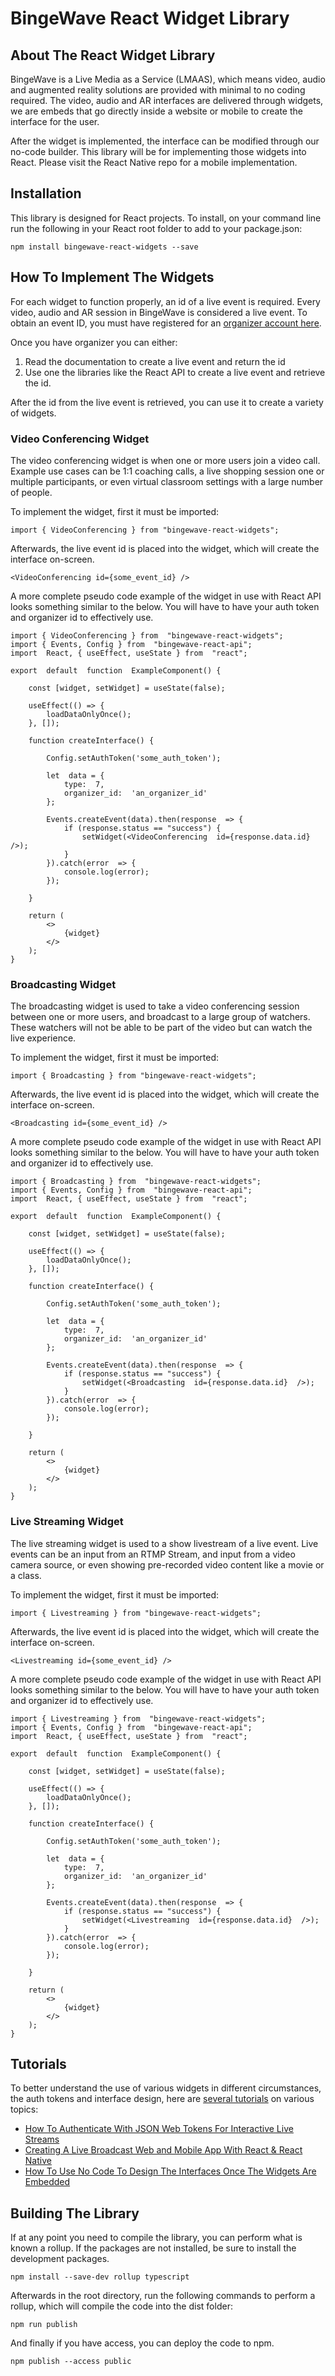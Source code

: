# BingeWave React Widget Library

## About The React Widget Library
BingeWave is a Live Media as a Service (LMAAS), which means video, audio and augmented reality solutions are provided with minimal to no coding required. The video, audio and AR interfaces are delivered through widgets, we are embeds that go directly inside a website or mobile to create the interface for the user. 

After the widget is implemented, the interface can be modified through our no-code builder. This library will be for implementing those widgets into React. Please visit the React Native repo for a mobile implementation.

## Installation
This library is designed for React projects. To install, on your command line run the following in your React root folder to add to your package.json:

`npm install bingewave-react-widgets --save`

## How To Implement The Widgets
For each widget to function properly, an id of a live event is required. Every video, audio and AR session in BingeWave is considered a live event. To obtain an event ID, you must have registered for an [organizer account here](https://developers.bingewave.com/organizers).

Once you have organizer you can either:

 1. Read the documentation to create a live event and return the id
 2. Use one the libraries like the React API to create a live event and retrieve the id.

After the id from the live event is retrieved, you can use it to create a variety of widgets.

### Video Conferencing Widget

The video conferencing widget is when one or more users join a video call. Example use cases can be 1:1 coaching calls, a live shopping session one or multiple participants, or even virtual classroom settings with a large number of people.

To implement the widget, first it must be imported:

`import { VideoConferencing } from "bingewave-react-widgets";`

Afterwards, the live event id is placed into the widget, which will create the interface on-screen.

`<VideoConferencing id={some_event_id} />`

A more complete pseudo code example of the widget in use with React API looks something similar to the below. You will have to have your auth token and organizer id to effectively use.

```
import { VideoConferencing } from  "bingewave-react-widgets";
import { Events, Config } from  "bingewave-react-api";
import  React, { useEffect, useState } from  "react";

export  default  function  ExampleComponent() {

	const [widget, setWidget] = useState(false);
	
	useEffect(() => {
	    loadDataOnlyOnce();
	}, []);

	function createInterface() {
		
		Config.setAuthToken('some_auth_token');
		
		let  data = {
			type:  7,
			organizer_id:  'an_organizer_id'
		};
	
		Events.createEvent(data).then(response  => {
			if (response.status == "success") {
				setWidget(<VideoConferencing  id={response.data.id}  />);
			}
		}).catch(error  => {
			console.log(error);
		});

	}

	return (
		<>
			{widget}
		</>
	);
}
```
### Broadcasting Widget

The broadcasting widget is used to take a video conferencing session between one or more users, and broadcast to a large group of watchers. These watchers will not be able to be part of the video but can watch the live experience.

To implement the widget, first it must be imported:

`import { Broadcasting } from "bingewave-react-widgets";`

Afterwards, the live event id is placed into the widget, which will create the interface on-screen.

`<Broadcasting id={some_event_id} />`

A more complete pseudo code example of the widget in use with React API looks something similar to the below. You will have to have your auth token and organizer id to effectively use.

```
import { Broadcasting } from  "bingewave-react-widgets";
import { Events, Config } from  "bingewave-react-api";
import  React, { useEffect, useState } from  "react";

export  default  function  ExampleComponent() {

	const [widget, setWidget] = useState(false);
	
	useEffect(() => {
	    loadDataOnlyOnce();
	}, []);

	function createInterface() {
		
		Config.setAuthToken('some_auth_token');
		
		let  data = {
			type:  7,
			organizer_id:  'an_organizer_id'
		};
	
		Events.createEvent(data).then(response  => {
			if (response.status == "success") {
				setWidget(<Broadcasting  id={response.data.id}  />);
			}
		}).catch(error  => {
			console.log(error);
		});

	}

	return (
		<>
			{widget}
		</>
	);
}
```

### Live Streaming Widget

The live streaming widget is used to a show livestream of a live event. Live events can be an input from an RTMP Stream, and input from a video camera source, or even showing pre-recorded video content like a movie or a class.

To implement the widget, first it must be imported:

`import { Livestreaming } from "bingewave-react-widgets";`

Afterwards, the live event id is placed into the widget, which will create the interface on-screen.

`<Livestreaming id={some_event_id} />`

A more complete pseudo code example of the widget in use with React API looks something similar to the below. You will have to have your auth token and organizer id to effectively use.

```
import { Livestreaming } from  "bingewave-react-widgets";
import { Events, Config } from  "bingewave-react-api";
import  React, { useEffect, useState } from  "react";

export  default  function  ExampleComponent() {

	const [widget, setWidget] = useState(false);
	
	useEffect(() => {
	    loadDataOnlyOnce();
	}, []);

	function createInterface() {
		
		Config.setAuthToken('some_auth_token');
		
		let  data = {
			type:  7,
			organizer_id:  'an_organizer_id'
		};
	
		Events.createEvent(data).then(response  => {
			if (response.status == "success") {
				setWidget(<Livestreaming  id={response.data.id}  />);
			}
		}).catch(error  => {
			console.log(error);
		});

	}

	return (
		<>
			{widget}
		</>
	);
}
```

## Tutorials

To better understand the use of various widgets in different circumstances, the auth tokens and interface design, here are [several tutorials](https://developers.bingewave.com/tutorials) on various topics:

 -  [How To Authenticate With JSON Web Tokens For Interactive Live Streams](https://medium.com/bingewave/how-to-authenticate-with-json-web-tokens-for-interactive-live-streams-61dd2675b3e6)
 - [Creating A Live Broadcast Web and Mobile App With React & React Native](https://medium.com/bingewave/creating-a-live-broadcast-web-and-mobile-app-135e451fec36)
 - [How To Use No Code To Design The Interfaces Once The Widgets Are Embedded](https://medium.com/bingewave/how-to-develop-video-conferencing-live-streaming-app-with-minimal-coding-2458ff1ee7a1)

## Building The Library

If at any point you need to compile the library, you can perform what is known a rollup. If the packages are not installed, be sure to install the development packages.

`npm install --save-dev rollup typescript`

Afterwards in the root directory, run the following commands to perform a rollup, which will compile the code into the dist folder:

`npm run publish`

And finally if you have access, you can deploy the code to npm.

`npm publish --access public`


